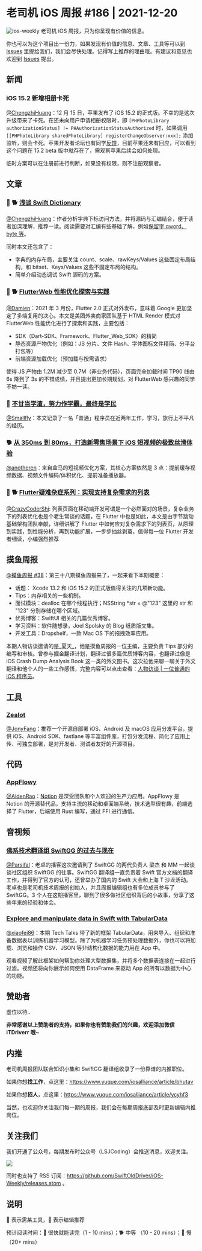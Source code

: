 # 老司机 iOS 周报 #186 | 2021-12-20

![ios-weekly](https://github.com/SwiftOldDriver/iOS-Weekly/blob/master/assets/ios-weekly.png?raw=true)
老司机 iOS 周报，只为你呈现有价值的信息。

你也可以为这个项目出一份力，如果发现有价值的信息、文章、工具等可以到 [Issues](https://github.com/SwiftOldDriver/iOS-Weekly/issues) 里提给我们，我们会尽快处理。记得写上推荐的理由哦。有建议和意见也欢迎到 [Issues](https://github.com/SwiftOldDriver/iOS-Weekly/issues) 提出。

## 新闻

### iOS 15.2 新增相册卡死

[@ChengzhiHuang](https://github.com/ChengzhiHuang)：12 月 15 日，苹果发布了 iOS 15.2 的正式版。不幸的是这次升级带来了卡死。在还未向用户申请相册权限时，即 ``[PHPhotoLibrary authorizationStatus] != PHAuthorizationStatusAuthorized``  时，如果调用 ``[[PHPhotoLibrary sharedPhotoLibrary] registerChangeObserver:xxx];`` 添加监听，则会卡死。苹果开发者论坛也有同学[反馈](https://developer.apple.com/forums/thread/696131)，目前苹果还未有回应，可以看到这个问题在 15.2 beta 版中就存在了，需观察苹果后续会如何处理。

临时方案可以在注册前进行判断，如果没有权限，则不注册观察者。

## 文章

### 🌟 🐕 [浅谈 Swift Dictionary](https://mp.weixin.qq.com/s/yIHaAaGRX7Ru_OetdX0_Vg)

[@ChengzhiHuang](https://github.com/ChengzhiHuang)：作者分析字典下标访问方法，并将源码与汇编结合，便于读者加深理解，推荐一读。阅读需要对汇编有些基础了解，例如[保留字 qword、byte 等](http://c.biancheng.net/view/3465.html)。

同时本文还包含了：
- 字典的内存布局，主要关注 count、scale、rawKeys/Values 这些固定布局结构，和 bitset、Keys/Values 这些不固定布局的结构。
- 简单介绍动态调试 Swift 源码的方案。

### 🌟 🐕 [FlutterWeb 性能优化探索与实践](https://mp.weixin.qq.com/s/fE11vs2qnRIHAWYv1af-gA)

[@Damien](https://github.com/ZengyiMa)：2021 年 3 月份，Flutter 2.0 正式对外发布，意味着 Google 更加坚定了多端复用的决心。本文是美团外卖商家团队基于 HTML Render 模式对 FlutterWeb 性能优化进行了探索和实践，主要包括：
- SDK（Dart-SDK、Framework、Flutter_Web_SDK）的精简
- 静态资源产物优化（例如：JS 分片、文件 Hash、字体图标文件精简、分平台打包等）
- 前端资源加载优化（预加载与按需请求）

使得 JS 产物由 1.2M 减少至 0.7M（非业务代码），页面完全加载时间 TP90 线由 6s 降到了 3s 的不错成绩，并且提出更加长期规划，对 FlutterWeb 感兴趣的同学不妨一读。

### 🐢 [不甘当学渣，努力作学霸，最终是学民](https://mp.weixin.qq.com/s/lZzX_1pLeied7e4jkvcVJQ)

[@Smallfly](https://github.com/iostalks)：本文记录了一名「普通」程序员在近两年工作，学习，旅行上不平凡的经历。 

### 🐕 [从 350ms 到 80ms，打造新零售场景下 iOS 短视频的极致丝滑体验](https://mp.weixin.qq.com/s/qYsfyw2K77hKMfHd_uTp-Q)

[@anotheren](https://github.com/anotheren)：来自盒马的短视频优化方案，其核心方案依然是 3 点：提前缓存视频数据、视频文件编码/体积优化、提前准备播放器。

### 🌟 🐕 [Flutter疑难杂症系列：实现支持复杂需求的列表](https://mp.weixin.qq.com/s/CtcxDtTgcEh0L77Z2g9HFg)
[@CrazyCoderShi](https://github.com/CrazyCoderShi): 列表页面在移动端开发可谓是一个必然面对的场景，复杂业务下的列表优化也是个老生常谈的话题，在 Flutter 中也是如此，本文是由字节跳动基础架构团队奉献，详细讲解了 Flutter 中如何应对复杂需求下的列表页，从原理到实践，到性能分析，再到功能扩展，一步步抽丝剥茧，值得每一位 Flutter 开发者细读，小编强烈推荐

## 摸鱼周报

[@摸鱼周报 #38](https://mp.weixin.qq.com/s/a1aOOn1sFh5EaxISz5tAxA)：第三十八期摸鱼周报来了，一起来看下本期概要：

* 话题： Xcode 13.2 和 iOS 15.2 的正式版值得关注的几项新功能。
* Tips：内存相关的一些机制。
* 面试模块：dealloc 在哪个线程执行；NSString *str = @"123" 这里的 str 和  "123" 分别存储在哪个区域。
* 优秀博客：SwiftUI 相关的几篇优秀博客。
* 学习资料：软件随想录，Joel Spolsky 的 Blog 纸质版文集。
* 开发工具：Dropshelf，一款 Mac OS 下的拖拽效率应用。

本期人物访谈邀请的是_夏天_，他是摸鱼周报的一位主编，主要负责 Tips 部分的编写和审核。曾参与掘金翻译计划，翻译过很多篇优质博客内容，也翻译过像是 iOS Crash Dump Analysis Book 这一类的外文图书。这次拉他来聊一聊关于外文翻译和他个人的一些工作感悟，完整内容可以点击查看：[人物访谈 | 一位普通的 iOS 程序员](https://mp.weixin.qq.com/s/60o6UKcDjf9lAy2o2AQ_tw)。

## 工具

### [Zealot](https://github.com/tryzealot/zealot/)

[@JonyFang](https://github.com/JonyFang)：推荐一个开源自部署 iOS、Android 及 macOS 应用分发平台，提供 iOS、Android SDK、fastlane 等丰富组件库，打包分发流程、简化了应用上传、可独立部署，是对开发者、测试者友好的开源项目。

## 代码

### [AppFlowy](https://github.com/AppFlowy-IO/appflowy)

[@AidenRao](https://weibo.com/AidenRao)：[Notion](https://www.notion.so/) 是深受团队和个人欢迎的生产力应用。AppFlowy 是 Notion 的开源替代品，支持主流的移动和桌面端系统，技术选型很有趣，前端选择了 Flutter，后端使用 Rust 编写，通过 FFI 进行通信。

## 音视频

### [佛系技术翻译组 SwiftGG 的过去与现在](https://www.xiaoyuzhoufm.com/episode/61b451ff0506e510b35d71d0?s=eyJ1IjogIjVlN2M4NjIxYjNjNWJjYTVmNjQxMzlmMiJ9)

[@Parsifal](https://github.com/ParsifalC)：老卓的播客这次邀请到了 SwiftGG 的两代负责人 梁杰 和 MM 一起谈谈社区组织 SwiftGG 的往事。SwiftGG 翻译组一直负责着 Swift 官方文档的翻译工作，并得到了官方的认可，还曾举办了国内的 Swift 大会和上海 T 沙龙活动。老卓也是老司机技术周报的创始人，并且周报编辑组也有多位成员参与了 SwiftGG。3 个人在这期播客里，聊到了很多做社区组织背后的小故事，分享了这些年来的经验和体会。

### [Explore and manipulate data in Swift with TabularData](https://developer.apple.com/videos/play/tech-talks/10100/)

[@xiaofei86](https://github.com/xiaofei86)：本期 Tech Talks 带了新的框架 TabularData，用来导入、组织和准备数据表以训练机器学习模型。除了为机器学习任务预处理数据外，你也可以将加载、浏览和操作 CSV、JSON 等非结构化数据的能力用在 App 中。

观看视频了解此框架如何帮助你处理大型数据集，并将多个数据表连接在一起进行过滤。视频还将向你展示如何使用 DataFrame 来驱动 App 的所有以数据为中心的功能。

## 赞助者

虚位以待..

**非常感谢以上赞助者的支持，如果你也有赞助我们的兴趣，欢迎添加微信 iTDriverr 哦~**

## 内推

老司机周报团队联合知识小集和 SwiftGG 翻译组收录了一份靠谱的内推职位。

如果你想**找工作**，点这里：https://www.yuque.com/iosalliance/article/bhutav

如果你想**招人**，点这里：https://www.yuque.com/iosalliance/article/ycyhf3

当然，也欢迎你关注我们每一期的周报，我们会在每期周报底部及时更新编辑内推岗位。

## 关注我们

我们开通了公众号，每期发布时公众号（LSJCoding）会推送消息，欢迎关注。

![](https://github.com/SwiftOldDriver/iOS-Weekly/blob/master/assets/qrcode_for_wechat.jpg?raw=true)

同时也支持了 RSS 订阅：https://github.com/SwiftOldDriver/iOS-Weekly/releases.atom 。

## 说明

🚧 表示需某工具，🌟 表示编辑推荐

预计阅读时间：🐎 很快就能读完（1 - 10 mins）；🐕 中等 （10 - 20 mins）；🐢 慢（20+ mins）
